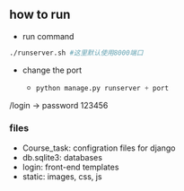 ## how to run

- run command

``` bash
./runserver.sh #这里默认使用8000端口
```

- change the port

  - ``` python
    python manage.py runserver + port
    ```

/login -> password 123456

### files

- Course_task: configration files for django
- db.sqlite3: databases
- login: front-end templates
- static: images, css, js

